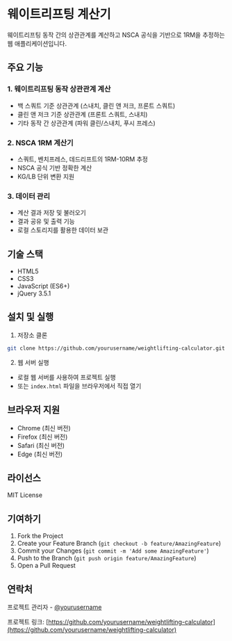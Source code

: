 # 웨이트리프팅 계산기

웨이트리프팅 동작 간의 상관관계를 계산하고 NSCA 공식을 기반으로 1RM을 추정하는 웹 애플리케이션입니다.

## 주요 기능

### 1. 웨이트리프팅 동작 상관관계 계산
- 백 스쿼트 기준 상관관계 (스내치, 클린 앤 저크, 프론트 스쿼트)
- 클린 앤 저크 기준 상관관계 (프론트 스쿼트, 스내치)
- 기타 동작 간 상관관계 (파워 클린/스내치, 푸시 프레스)

### 2. NSCA 1RM 계산기
- 스쿼트, 벤치프레스, 데드리프트의 1RM-10RM 추정
- NSCA 공식 기반 정확한 계산
- KG/LB 단위 변환 지원

### 3. 데이터 관리
- 계산 결과 저장 및 불러오기
- 결과 공유 및 출력 기능
- 로컬 스토리지를 활용한 데이터 보관

## 기술 스택

- HTML5
- CSS3
- JavaScript (ES6+)
- jQuery 3.5.1

## 설치 및 실행

1. 저장소 클론
```bash
git clone https://github.com/yourusername/weightlifting-calculator.git
```

2. 웹 서버 실행
- 로컬 웹 서버를 사용하여 프로젝트 실행
- 또는 `index.html` 파일을 브라우저에서 직접 열기

## 브라우저 지원

- Chrome (최신 버전)
- Firefox (최신 버전)
- Safari (최신 버전)
- Edge (최신 버전)

## 라이선스

MIT License

## 기여하기

1. Fork the Project
2. Create your Feature Branch (`git checkout -b feature/AmazingFeature`)
3. Commit your Changes (`git commit -m 'Add some AmazingFeature'`)
4. Push to the Branch (`git push origin feature/AmazingFeature`)
5. Open a Pull Request

## 연락처

프로젝트 관리자 - [@yourusername](https://github.com/yourusername)

프로젝트 링크: [https://github.com/yourusername/weightlifting-calculator](https://github.com/yourusername/weightlifting-calculator) 